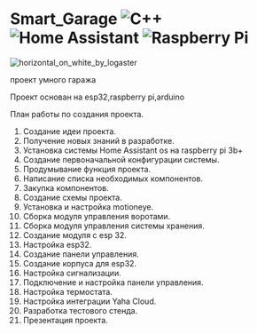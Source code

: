 # Smart_Garage ![C++](https://img.shields.io/badge/c++-%2300599C.svg?style=for-the-badge&logo=c%2B%2B&logoColor=white) ![Home Assistant](https://img.shields.io/badge/home%20assistant-%2341BDF5.svg?style=for-the-badge&logo=home-assistant&logoColor=white) ![Raspberry Pi](https://img.shields.io/badge/-RaspberryPi-C51A4A?style=for-the-badge&logo=Raspberry-Pi)
![horizontal_on_white_by_logaster](https://user-images.githubusercontent.com/60135318/194169024-dc99a5fd-6d7a-499d-ae55-64ea58bfa97f.png)

проект умного гаража

Проект основан на esp32,raspberry pi,arduino

План работы по создания проекта.
1.	Создание идеи проекта.
2.	Получение новых знаний в разработке.
3.	Установка системы Home Assistant os на raspberry pi 3b+
4.	Создание первоначальной конфигурации системы.
5.	Продумывание функция проекта.
6.	Написание списка необходимых компонентов.
7.	Закупка компонентов.
8.	Создание схемы проекта.
9.	Установка и настройка motioneye.
10.	Сборка модуля управления воротами.
11.	Сборка модуля управления системы хранения.
12.	Создание модуля с esp 32.
13.	Настройка esp32.
14.	Создание панели управления.
15.	Создание корпуса для esp32.
16.	Настройка сигнализации.
17.	Подключение и настройка панели управления.
18.	Настройка термостата.
19.	Настройка интеграции Yaha Cloud.
20.	Разработка тестового стенда.
21.	Презентация проекта.
